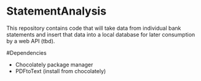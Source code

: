 # StatementAnalysis

This repository contains code that will take data from individual bank statements and insert that data into a local database for later consumption by a web API (tbd).  

#Dependencies 
- Chocolately package manager
- PDFtoText (install from chocolately)